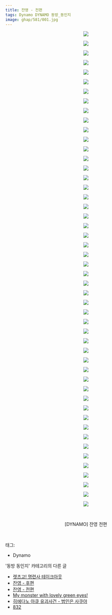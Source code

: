 ```yaml
---
title: 잔영 - 전편
tags: Dynamo DYNAMO 동방_동인지
image: ghap/581/001.jpg
---
```

<div class="article">
<p style="text-align: center; clear: none; float: none;"><img src="{{ site.nasurl }}/ghap/581/001.jpg"/></p>
<p style="text-align: center; clear: none; float: none;"><img src="{{ site.nasurl }}/ghap/581/002.jpg"/></p>
<p style="text-align: center; clear: none; float: none;"><img src="{{ site.nasurl }}/ghap/581/003.jpg"/></p>
<p style="text-align: center; clear: none; float: none;"><img src="{{ site.nasurl }}/ghap/581/004.jpg"/></p>
<p style="text-align: center; clear: none; float: none;"><img src="{{ site.nasurl }}/ghap/581/005.jpg"/></p>
<p style="text-align: center; clear: none; float: none;"><img src="{{ site.nasurl }}/ghap/581/006.jpg"/></p>
<p style="text-align: center; clear: none; float: none;"><img src="{{ site.nasurl }}/ghap/581/007.jpg"/></p>
<p style="text-align: center; clear: none; float: none;"><img src="{{ site.nasurl }}/ghap/581/008.jpg"/></p>
<p style="text-align: center; clear: none; float: none;"><img src="{{ site.nasurl }}/ghap/581/009.jpg"/></p>
<p style="text-align: center; clear: none; float: none;"><img src="{{ site.nasurl }}/ghap/581/010.jpg"/></p>
<p style="text-align: center; clear: none; float: none;"><img src="{{ site.nasurl }}/ghap/581/011.jpg"/></p>
<p style="text-align: center; clear: none; float: none;"><img src="{{ site.nasurl }}/ghap/581/012.jpg"/></p>
<p style="text-align: center; clear: none; float: none;"><img src="{{ site.nasurl }}/ghap/581/013.jpg"/></p>
<p style="text-align: center; clear: none; float: none;"><img src="{{ site.nasurl }}/ghap/581/014.jpg"/></p>
<p style="text-align: center; clear: none; float: none;"><img src="{{ site.nasurl }}/ghap/581/015.jpg"/></p>
<p style="text-align: center; clear: none; float: none;"><img src="{{ site.nasurl }}/ghap/581/016.jpg"/></p>
<p style="text-align: center; clear: none; float: none;"><img src="{{ site.nasurl }}/ghap/581/017.jpg"/></p>
<p style="text-align: center; clear: none; float: none;"><img src="{{ site.nasurl }}/ghap/581/018.jpg"/></p>
<p style="text-align: center; clear: none; float: none;"><img src="{{ site.nasurl }}/ghap/581/019.jpg"/></p>
<p style="text-align: center; clear: none; float: none;"><img src="{{ site.nasurl }}/ghap/581/020.jpg"/></p>
<p style="text-align: center; clear: none; float: none;"><img src="{{ site.nasurl }}/ghap/581/021.jpg"/></p>
<p style="text-align: center; clear: none; float: none;"><img src="{{ site.nasurl }}/ghap/581/022.jpg"/></p>
<p style="text-align: center; clear: none; float: none;"><img src="{{ site.nasurl }}/ghap/581/023.jpg"/></p>
<p style="text-align: center; clear: none; float: none;"><img src="{{ site.nasurl }}/ghap/581/024.jpg"/></p>
<p style="text-align: center; clear: none; float: none;"><img src="{{ site.nasurl }}/ghap/581/025.jpg"/></p>
<p style="text-align: center; clear: none; float: none;"><img src="{{ site.nasurl }}/ghap/581/026.jpg"/></p>
<p style="text-align: center; clear: none; float: none;"><img src="{{ site.nasurl }}/ghap/581/027.jpg"/></p>
<p style="text-align: center; clear: none; float: none;"><img src="{{ site.nasurl }}/ghap/581/028.jpg"/></p>
<p style="text-align: center; clear: none; float: none;"><img src="{{ site.nasurl }}/ghap/581/029.jpg"/></p>
<p style="text-align: center; clear: none; float: none;"><img src="{{ site.nasurl }}/ghap/581/030.jpg"/></p>
<p style="text-align: center; clear: none; float: none;"><img src="{{ site.nasurl }}/ghap/581/031.jpg"/></p>
<p style="text-align: center; clear: none; float: none;"><img src="{{ site.nasurl }}/ghap/581/032.jpg"/></p>
<p style="text-align: center; clear: none; float: none;"><img src="{{ site.nasurl }}/ghap/581/033.jpg"/></p>
<p style="text-align: center; clear: none; float: none;"><img src="{{ site.nasurl }}/ghap/581/034.jpg"/></p>
<p style="text-align: center; clear: none; float: none;"><img src="{{ site.nasurl }}/ghap/581/035.jpg"/></p>
<p style="text-align: center; clear: none; float: none;"><img src="{{ site.nasurl }}/ghap/581/036.jpg"/></p>
<p style="text-align: center; clear: none; float: none;"><img src="{{ site.nasurl }}/ghap/581/037.jpg"/></p>
<p style="text-align: center; clear: none; float: none;"><img src="{{ site.nasurl }}/ghap/581/038.jpg"/></p>
<p style="text-align: center; clear: none; float: none;"><img src="{{ site.nasurl }}/ghap/581/039.jpg"/></p>
<p style="text-align: center; clear: none; float: none;"><img src="{{ site.nasurl }}/ghap/581/040.jpg"/></p>
<p style="text-align: center; clear: none; float: none;"><img src="{{ site.nasurl }}/ghap/581/041.jpg"/></p>
<p style="text-align: center; clear: none; float: none;"><img src="{{ site.nasurl }}/ghap/581/042.jpg"/></p>
<p style="text-align: center; clear: none; float: none;"><img src="{{ site.nasurl }}/ghap/581/043.jpg"/></p>
<p style="text-align: center; clear: none; float: none;"><img src="{{ site.nasurl }}/ghap/581/044.jpg"/></p>
<p style="text-align: center; clear: none; float: none;"><img src="{{ site.nasurl }}/ghap/581/045.jpg"/></p>
<p style="text-align: center; clear: none; float: none;"><img src="{{ site.nasurl }}/ghap/581/046.jpg"/></p>
<p style="text-align: center; clear: none; float: none;"><img src="{{ site.nasurl }}/ghap/581/047.jpg"/></p>
<p style="text-align: center; clear: none; float: none;"><img src="{{ site.nasurl }}/ghap/581/048.jpg"/></p>
<p style="text-align: center; clear: none; float: none;"><img src="{{ site.nasurl }}/ghap/581/049.jpg"/></p>
<p style="text-align: center; clear: none; float: none;"><img src="{{ site.nasurl }}/ghap/581/050.jpg"/></p>
<p style="text-align: center; clear: none; float: none;"><br/></p>
<p style="text-align: center; clear: none; float: none;">[DYNAMO] 잔영 전편</p>
<p><br/></p>
</div><div class="tagTrail">
<p>태그: </p>
<ul>
<li>Dynamo</li>
</ul>
</div><div class="another">
<p>'동방 동인지' 카테고리의 다른 글</p>
<ul>
<li><a href="/2016-06-27-ghap_583">렛츠고! 명련사 테이크아웃</a></li>
<li><a href="/2016-06-27-ghap_582">잔영 - 후편</a></li>
<li><a href="/2016-06-27-ghap_581">잔영 - 전편</a></li>
<li><a href="/2016-06-27-ghap_580">My monster with lovely green eyes!</a></li>
<li><a href="/2016-06-27-ghap_579">히에다노 아큐 유괴사건 - 범인은 사쿠야</a></li>
<li><a href="/2016-06-27-ghap_578">832</a></li>
</ul>
</div><div class="cb_module cb_fluid">
<div class="cb_wrt cb_profile">
</div><!-- commentList close -->
</div>
